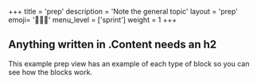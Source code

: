 +++
title = 'prep'
description = 'Note the general topic'
layout = 'prep'
emoji= '🧑🏾‍💻'
menu_level = ['sprint']
weight = 1
+++
## Anything written in .Content needs an h2
This example prep view has an example of each type of block so you can see how the blocks work. 

